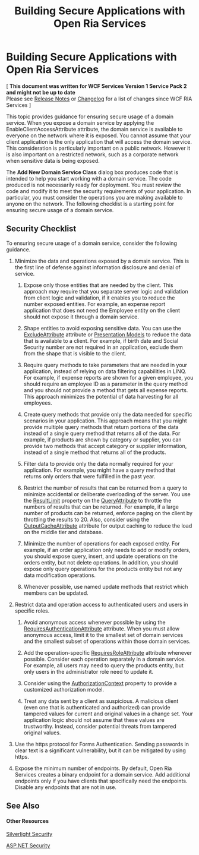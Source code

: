 ﻿---
title: Building Secure Applications with Open Ria Services
TOCTitle: Building Secure Applications with Open Ria Services
ms:assetid: 9e5ddd01-d9af-45a7-ad08-1c056c3dbd11
ms:mtpsurl: https://msdn.microsoft.com/en-us/library/Ff626373(v=VS.91)
ms:contentKeyID: 30409971
ms.date: 08/19/2013
mtps_version: v=VS.91
---

# Building Secure Applications with Open Ria Services

\[ **This document was written for WCF Services Version 1 Service Pack 2 and might not be up to date** <br />
Please see [Release Notes](https://github.com/OpenRIAServices/OpenRiaServices/releases) or [Changelog](https://github.com/OpenRIAServices/OpenRiaServices/blob/main/Changelog.md) for a list of changes since WCF RIA Services \]

This topic provides guidance for ensuring secure usage of a domain service. When you expose a domain service by applying the EnableClientAccessAttribute attribute, the domain service is available to everyone on the network where it is exposed. You cannot assume that your client application is the only application that will access the domain service. This consideration is particularly important on a public network. However it is also important on a restricted network, such as a corporate network when sensitive data is being exposed.

The **Add New Domain Service Class** dialog box produces code that is intended to help you start working with a domain service. The code produced is not necessarily ready for deployment. You must review the code and modify it to meet the security requirements of your application. In particular, you must consider the operations you are making available to anyone on the network. The following checklist is a starting point for ensuring secure usage of a domain service.

## Security Checklist

To ensuring secure usage of a domain service, consider the following guidance.

1.  Minimize the data and operations exposed by a domain service. This is the first line of defense against information disclosure and denial of service.
    
    1.  Expose only those entities that are needed by the client. This approach may require that you separate server logic and validation from client logic and validation, if it enables you to reduce the number exposed entities. For example, an expense report application that does not need the Employee entity on the client should not expose it through a domain service.
    
    2.  Shape entities to avoid exposing sensitive data. You can use the [ExcludeAttribute](ff422771.md) attribute or [Presentation Models](ee707347.md) to reduce the data that is available to a client. For example, if birth date and Social Security number are not required in an application, exclude them from the shape that is visible to the client.
    
    3.  Require query methods to take parameters that are needed in your application, instead of relying on data filtering capabilities in LINQ. For example, if expense reports are shown for a given employee, you should require an employee ID as a parameter in the query method and you should not provide a method that gets all expense reports. This approach minimizes the potential of data harvesting for all employees.
    
    4.  Create query methods that provide only the data needed for specific scenarios in your application. This approach means that you might provide multiple query methods that return portions of the data instead of a single query method that returns all of the data. For example, if products are shown by category or supplier, you can provide two methods that accept category or supplier information, instead of a single method that returns all of the products.
    
    5.  Filter data to provide only the data normally required for your application. For example, you might have a query method that returns only orders that were fulfilled in the past year.
    
    6.  Restrict the number of results that can be returned from a query to minimize accidental or deliberate overloading of the server. You use the [ResultLimit](ff423062.md) property on the [QueryAttribute](ff422090.md) to throttle the numbers of results that can be returned. For example, if a large number of products can be returned, enforce paging on the client by throttling the results to 20. Also, consider using the [OutputCacheAttribute](ff423291.md) attribute for output caching to reduce the load on the middle tier and database.
    
    7.  Minimize the number of operations for each exposed entity. For example, if an order application only needs to add or modify orders, you should expose query, insert, and update operations on the orders entity, but not delete operations. In addition, you should expose only query operations for the products entity but not any data modification operations.
    
    8.  Whenever possible, use named update methods that restrict which members can be updated.

2.  Restrict data and operation access to authenticated users and users in specific roles.
    
    1.  Avoid anonymous access whenever possible by using the [RequiresAuthenticationAttribute](ff423107.md) attribute. When you must allow anonymous access, limit it to the smallest set of domain services and the smallest subset of operations within those domain services.
    
    2.  Add the operation-specific [RequiresRoleAttribute](ff422065.md) attribute whenever possible. Consider each operation separately in a domain service. For example, all users may need to query the products entity, but only users in the administrator role need to update it.
    
    3.  Consider using the [AuthorizationContext](ff422768.md) property to provide a customized authorization model.
    
    4.  Treat any data sent by a client as suspicious. A malicious client (even one that is authenticated and authorized) can provide tampered values for current and original values in a change set. Your application logic should not assume that these values are trustworthy. Instead, consider potential threats from tampered original values.

3.  Use the https protocol for Forms Authentication. Sending passwords in clear text is a significant vulnerability, but it can be mitigated by using https.

4.  Expose the minimum number of endpoints. By default, Open Ria Services creates a binary endpoint for a domain service. Add additional endpoints only if you have clients that specifically need the endpoints. Disable any endpoints that are not in use. 

## See Also

#### Other Resources

[Silverlight Security](http://go.microsoft.com/fwlink/?linkid=191120)

[ASP.NET Security](http://go.microsoft.com/fwlink/?linkid=191121)

